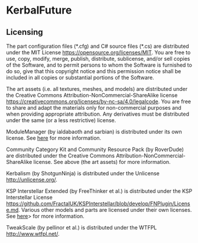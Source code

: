 # KerbalFuture

## Licensing

The part configuration files (\*.cfg) and C\# source files (\*.cs) are distributed under the MIT License <https://opensource.org/licenses/MIT>. You are free to use, copy, modify, merge, publish, distribute, sublicense, and/or sell copies of the Software, and to permit persons to whom the Software is furnished to do so, give that this copyright notice and this permission notice shall be included in all copies or substantial portions of the Software.

The art assets (i.e. all textures, meshes, and models) are distributed under the Creative Commons Attribution-NonCommercial-ShareAlike license <https://creativecommons.org/licenses/by-nc-sa/4.0/legalcode>. You are free to share and adapt the materials only for non-commercial purposes and when providing appropriate attribution. Any derivatives must be distributed under the same (or a less restrictive) license.

ModuleManager (by ialdabaoth and sarbian) is distributed under its own license. See [here](https://github.com/sarbian/ModuleManager/blob/master/README.md) for more information.

Community Category Kit and Community Resource Pack (by RoverDude) are distributed under the Creative Commons Attribution-NonCommercial-ShareAlike license. See above (the art assets) for more information.

Kerbalism (by ShotgunNinja) is distributed under the Unlicense <http://unlicense.org/>.

KSP Interstellar Extended (by FreeThinker et al.) is distributed under the KSP Interstellar License <https://github.com/FractalUK/KSPInterstellar/blob/develop/FNPlugin/License.md>. Various other models and parts are licensed under their own licenses. See [here](http://forum.kerbalspaceprogram.com/index.php?/topic/100190-1/&do=findComment&comment=1731509)> for more information.

TweakScale (by pellinor et al.) is distributed under the WTFPL <http://www.wtfpl.net/>.

